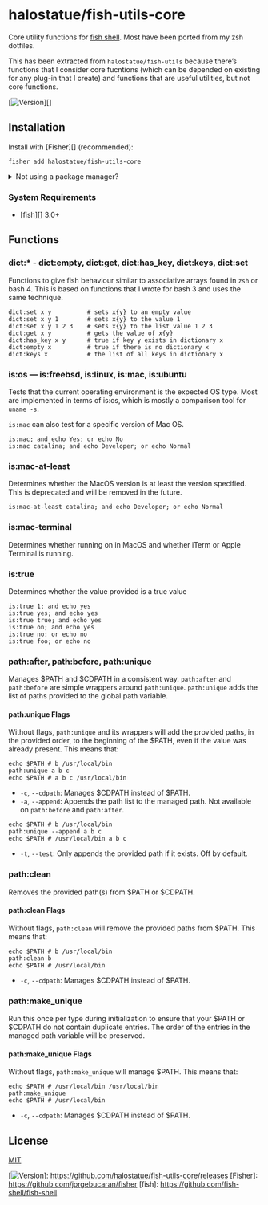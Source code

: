 # halostatue/fish-utils-core

Core utility functions for [fish shell][]. Most have been ported from my zsh
dotfiles.

This has been extracted from `halostatue/fish-utils` because there’s
functions that I consider core fucntions (which can be depended on existing
for any plug-in that I create) and functions that are useful utilities,
but not core functions.

[![Version][]][]

## Installation

Install with [Fisher][] (recommended):

```fish
fisher add halostatue/fish-utils-core
```

<details>
<summary>Not using a package manager?</summary>

---

Copy `functions/*.fish` to your fish configuration directory preserving the
directory structure.

</details>

### System Requirements

- [fish][] 3.0+

## Functions

### dict:\* - dict:empty, dict:get, dict:has_key, dict:keys, dict:set

Functions to give fish behaviour similar to associative arrays found in `zsh`
or bash 4. This is based on functions that I wrote for bash 3 and uses the
same technique.

```fish
dict:set x y          # sets x{y} to an empty value
dict:set x y 1        # sets x{y} to the value 1
dict:set x y 1 2 3    # sets x{y} to the list value 1 2 3
dict:get x y          # gets the value of x{y}
dict:has_key x y      # true if key y exists in dictionary x
dict:empty x          # true if there is no dictionary x
dict:keys x           # the list of all keys in dictionary x
```

### is:os — is:freebsd, is:linux, is:mac, is:ubuntu

Tests that the current operating environment is the expected OS type. Most
are implemented in terms of is:os, which is mostly a comparison tool for
`uname -s`.

`is:mac` can also test for a specific version of Mac OS.

```fish
is:mac; and echo Yes; or echo No
is:mac catalina; and echo Developer; or echo Normal
```

### is:mac-at-least

Determines whether the MacOS version is at least the version specified. This
is deprecated and will be removed in the future.

```fish
is:mac-at-least catalina; and echo Developer; or echo Normal
```

### is:mac-terminal

Determines whether running on in MacOS and whether iTerm or Apple Terminal is
running.

### is:true

Determines whether the value provided is a true value

```fish
is:true 1; and echo yes
is:true yes; and echo yes
is:true true; and echo yes
is:true on; and echo yes
is:true no; or echo no
is:true foo; or echo no
```

### path:after, path:before, path:unique

Manages $PATH and $CDPATH in a consistent way. `path:after` and `path:before`
are simple wrappers around `path:unique`. `path:unique` adds the list of
paths provided to the global path variable.

#### path:unique Flags

Without flags, `path:unique` and its wrappers will add the provided paths, in
the provided order, to the beginning of the \$PATH, even if the value was
already present. This means that:

```fish
echo $PATH # b /usr/local/bin
path:unique a b c
echo $PATH # a b c /usr/local/bin
```

- `-c`, `--cdpath`: Manages $CDPATH instead of $PATH.
- `-a`, `--append`: Appends the path list to the managed path. Not available
  on `path:before` and `path:after`.

```fish
echo $PATH # b /usr/local/bin
path:unique --append a b c
echo $PATH # /usr/local/bin a b c
```

- `-t`, `--test`: Only appends the provided path if it exists. Off by default.

### path:clean

Removes the provided path(s) from $PATH or $CDPATH.

#### path:clean Flags

Without flags, `path:clean` will remove the provided paths from \$PATH. This
means that:

```fish
echo $PATH # b /usr/local/bin
path:clean b
echo $PATH # /usr/local/bin
```

- `-c`, `--cdpath`: Manages $CDPATH instead of $PATH.

### path:make_unique

Run this once per type during initialization to ensure that your $PATH or
$CDPATH do not contain duplicate entries. The order of the entries in the
managed path variable will be preserved.

#### path:make_unique Flags

Without flags, `path:make_unique` will manage \$PATH. This means that:

```fish
echo $PATH # /usr/local/bin /usr/local/bin
path:make_unique
echo $PATH # /usr/local/bin
```

- `-c`, `--cdpath`: Manages $CDPATH instead of $PATH.

## License

[MIT](LICENCE.md)

[fish shell]: https://fishshell.com 'friendly interactive shell'
[version]: https://img.shields.io/github/tag/halostatue/fish-utils-core.svg?label=Version

[![Version][]]: https://github.com/halostatue/fish-utils-core/releases
[Fisher]: https://github.com/jorgebucaran/fisher
[fish]: https://github.com/fish-shell/fish-shell
